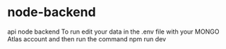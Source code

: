 # node-backend
api node backend
To run edit your data in the .env file with your MONGO Atlas account and then run the command npm run dev
